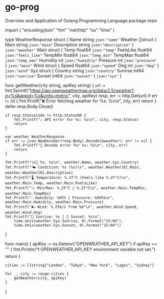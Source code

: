 # go-prog
Overview and Application of Golang Programming Language 
package main

import (
	"encoding/json"
	"fmt"
	"net/http"
	"os"
	"time"
)

type WeatherResponse struct {
	Name    string `json:"name"`
	Weather []struct {
		Main        string `json:"main"`
		Description string `json:"description"`
	} `json:"weather"`
	Main struct {
		Temp      float64 `json:"temp"`
		FeelsLike float64 `json:"feels_like"`
		TempMin   float64 `json:"temp_min"`
		TempMax   float64 `json:"temp_max"`
		Humidity  int     `json:"humidity"`
		Pressure  int     `json:"pressure"`
	} `json:"main"`
	Wind struct {
		Speed float64 `json:"speed"`
		Deg   int     `json:"deg"`
	} `json:"wind"`
	Sys struct {
		Country string `json:"country"`
		Sunrise int64  `json:"sunrise"`
		Sunset  int64  `json:"sunset"`
	} `json:"sys"`
}

func getWeather(city string, apiKey string) {
	url := fmt.Sprintf("https://api.openweathermap.org/data/2.5/weather?q=%s&appid=%s&units=metric", city, apiKey)
	resp, err := http.Get(url)
	if err != nil {
		fmt.Printf("❌ Error fetching weather for %s: %v\n", city, err)
		return
	}
	defer resp.Body.Close()

	if resp.StatusCode != http.StatusOK {
		fmt.Printf("⚠️ API error for %s: %s\n", city, resp.Status)
		return
	}

	var weather WeatherResponse
	if err := json.NewDecoder(resp.Body).Decode(&weather); err != nil {
		fmt.Printf("🛑 Decode error for %s: %v\n", city, err)
		return
	}

	fmt.Printf("\n📍 %s, %s\n", weather.Name, weather.Sys.Country)
	fmt.Printf("🌤️ Condition: %s (%s)\n", weather.Weather[0].Main, weather.Weather[0].Description)
	fmt.Printf("🌡️ Temperature: %.2f°C (Feels like %.2f°C)\n", weather.Main.Temp, weather.Main.FeelsLike)
	fmt.Printf("📉 Min/Max: %.2f°C / %.2f°C\n", weather.Main.TempMin, weather.Main.TempMax)
	fmt.Printf("💧 Humidity: %d%% | Pressure: %dhPa\n", weather.Main.Humidity, weather.Main.Pressure)
	fmt.Printf("🌬️ Wind: %.2fm/s from %d°\n", weather.Wind.Speed, weather.Wind.Deg)
	fmt.Printf("🌅 Sunrise: %s | 🌇 Sunset: %s\n",
		time.Unix(weather.Sys.Sunrise, 0).Format("15:04"),
		time.Unix(weather.Sys.Sunset, 0).Format("15:04"))
}

func main() {
	apiKey := os.Getenv("OPENWEATHER_API_KEY")
	if apiKey == "" {
		fmt.Println("❗ OPENWEATHER_API_KEY environment variable not set.")
		return
	}

	cities := []string{"London", "Tokyo", "New York", "Lagos", "Sydney"}

	for _, city := range cities {
		getWeather(city, apiKey)
	}
}

